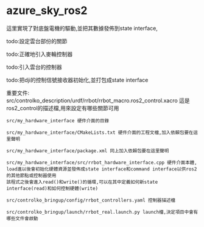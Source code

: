 # azure_sky_ros2
這里實現了對底盤電機的驅動,並把其數據發佈到state interface, 

todo:設定雲台部份的關節

todo:正確地引入麥輪控制器

todo:引入雲台的控制器

todo:把dji的控制信號接收器初始化,並打包成state interface

重要文件:
    src/controlko_description/urdf/rrbot/rrbot_macro.ros2_control.xacro 這是ros2_control的描述檔,用來設定有哪些關節可用
    
    src/my_hardware_interface 硬件介面的目錄
    
    src/my_hardware_interface/CMakeLists.txt 硬件介面的工程文檔,加入依賴包要在這里聲明
    
    src/my_hardware_interface/package.xml 同上加入依賴包要在這里聲明
    
    src/my_hardware_interface/src/rrbot_hardware_interface.cpp 硬件介面本體,
    load進以後會初始化硬體資源並發佈成state interface和command interface以供ros2的其他節點或控制器使用
    該程式之後會進入read()和write()的循環,可以在其中定義如何新state interface(read)和如何控制硬體(write)
    
    src/controlko_bringup/config/rrbot_controllers.yaml 控制器描述檔
    
    src/controlko_bringup/launch/rrbot_real.launch.py launch檔,決定項目中會有哪些文件會啟動
    

